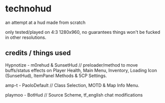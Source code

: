 # technohud

an attempt at a hud made from scratch

only tested/played on 4:3 1280x960, no guarantees things won't be fucked in other resolutions.

## credits / things used

Hypnotize - m0rehud & SunsetHud // preloader/method to move buffs/status effects on Player Health, Main Menu, Inventory, Loading Icon (SunsetHud), ItemPanel Methods & 5CP Settings.

amp-t - PaoloDefault // Class Selection, MOTD & Map Info Menu.

playmoo - BotHud // Source Scheme, tf_english chat modifications

